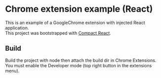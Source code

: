 # Chrome extension example (React)

This is an example of a GoogleChrome extension with injected React application.<br>
This project was bootstrapped with [Compact React](https://github.com/mblydenburgh/no-cra-template/).

## Build

Build the project with node then attach the build dir in Chrome Extensions.<br>
You must enable the Developer mode (top right button in the extensions menu).

